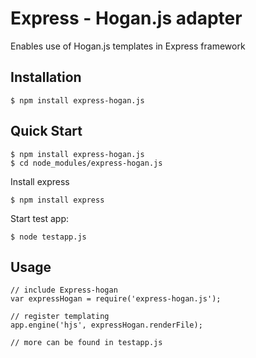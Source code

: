 
# Express - Hogan.js adapter

 Enables use of Hogan.js templates in Express framework

## Installation

    $ npm install express-hogan.js

## Quick Start

    $ npm install express-hogan.js
    $ cd node_modules/express-hogan.js

  Install express

    $ npm install express

  Start test app:

    $ node testapp.js

## Usage

    // include Express-hogan
    var expressHogan = require('express-hogan.js');

    // register templating
    app.engine('hjs', expressHogan.renderFile);

    // more can be found in testapp.js

